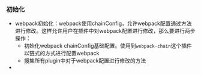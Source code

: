 ### 初始化

- webpack初始化：webpack使用chainConfig，允许webpack配置通过方法进行修改。这样允许用户在插件中对webpack配置进行修改，那么要进行两步操作：
  - 初始化webpack chainConfig基础配置。使用到`webpack-chain`这个插件以链式的方式进行配置webpack
  - 搜集所有plugin中对于webpack配置进行修改的方法
- 

